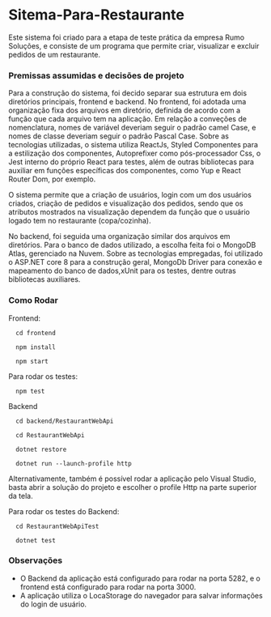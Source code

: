 # Sitema-Para-Restaurante

Este sistema foi criado para a etapa de teste prática da empresa Rumo Soluções, e consiste de um programa que permite criar, visualizar e excluir pedidos de um restaurante.

### Premissas assumidas e decisões de projeto

   Para a construção do sistema, foi decido separar sua estrutura em dois diretórios principais, frontend e backend. No frontend, foi adotada uma organização fixa dos arquivos em diretório, definida de acordo com a função que cada arquivo tem na aplicação. Em relação a conveções de nomenclatura, nomes de variável deveriam seguir o padrão camel Case, e nomes de classe deveriam seguir o padrão Pascal Case. Sobre as tecnologias utilizadas, o sistema utiliza ReactJs, Styled Componentes para a estilização dos componentes, Autoprefixer como pós-processador Css, o Jest interno do próprio React para testes, além de outras bibliotecas para auxiliar em funções específicas dos componentes, como Yup e React Router Dom, por exemplo.

   O sistema permite que a criação de usuários, login com um dos usuários criados, criação de pedidos e visualização dos pedidos, sendo que os atributos mostrados na visualização dependem da função que o usuário logado tem no restaurante (copa/cozinha).

   No backend, foi seguida uma organização similar dos arquivos em diretórios. Para o banco de dados utilizado, a escolha feita foi o MongoDB Atlas, gerenciado na Nuvem. Sobre as tecnologias empregadas, foi utilizado o ASP.NET core 8 para a construção geral, MongoDb Driver para conexão e mapeamento do banco de dados,xUnit para os testes, dentre outras bibliotecas auxiliares.

### Como Rodar

Frontend:

```
  cd frontend
```

```
  npm install
```

```
  npm start
```

Para rodar os testes:

```
  npm test
```

Backend

```
  cd backend/RestaurantWebApi
```

```
  cd RestaurantWebApi
```

```
  dotnet restore
```

```
  dotnet run --launch-profile http
```

Alternativamente, também é possível rodar a aplicação pelo Visual Studio, basta abrir a solução do projeto e escolher o profile Http na parte superior da tela.

Para rodar os testes do Backend:

```
  cd RestaurantWebApiTest
```

```
  dotnet test
```

### Observações

- O Backend da aplicação está configurado para rodar na porta 5282, e o frontend está configurado para rodar na porta 3000.
- A aplicação utiliza o LocaStorage do navegador para salvar informações do login de usuário.
